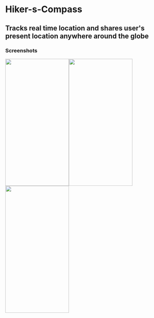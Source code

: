 # Hiker-s-Compass
## Tracks real time location and shares user's present location anywhere around the globe 
### Screenshots
<img src="https://user-images.githubusercontent.com/80680671/198849599-ff308124-3c9b-4e41-9a64-6ced8527dada.jpg" width="200" height="400" /><img src="https://user-images.githubusercontent.com/80680671/198849604-8b694b3b-b143-4069-9caa-9451e66b7a5e.jpg" width="200" height="400" /><img src="https://user-images.githubusercontent.com/80680671/198849607-2f2f5c3d-b718-4c02-a9f4-f21c11701961.jpg" width="200" height="400" />

